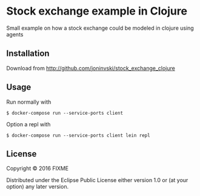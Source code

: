 # Stock exchange example in Clojure

Small example on how a stock exchange could be modeled in clojure using
agents

## Installation

Download from http://github.com/joninvski/stock_exchange_clojure

## Usage

Run normally with

    $ docker-compose run --service-ports client

Option a repl with

    $ docker-compose run --service-ports client lein repl

## License

Copyright © 2016 FIXME

Distributed under the Eclipse Public License either version 1.0 or (at
your option) any later version.
